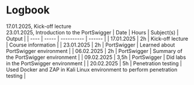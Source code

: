 # Logbook
17.01.2025, Kick-off lecture  
23.01.2025, Introduction to the PortSwigger
| Date | Hours | Subject(s) | Output |
| ---- | ----- | ---------- | ------ |
| 17.01.2025 | 2h | Kick-off lecture | Course information |
| 23.01.2025 | 2h | PortSwigger | Learned about PortSwigger environment |
| 06.02.2025 | 2h | PortSwigger | Summary of the PortSwigger environment |
| 09.02.2025 | 3,5h | PortSwigger | Did labs in the PortSwigger environment |
| 20.02.2025 | 5h | Penetration testing | Used Docker and ZAP in Kali Linux environment to perform penetration testing |
